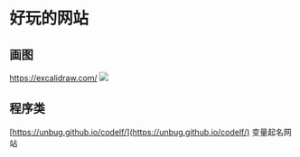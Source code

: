 # 好玩的网站

## 画图

https://excalidraw.com/
![](https://blog.meowrain.cn/api/i/2023/05/20/ywusot-3.webp)

## 程序类

[https://unbug.github.io/codelf/](https://unbug.github.io/codelf/)  变量起名网站
